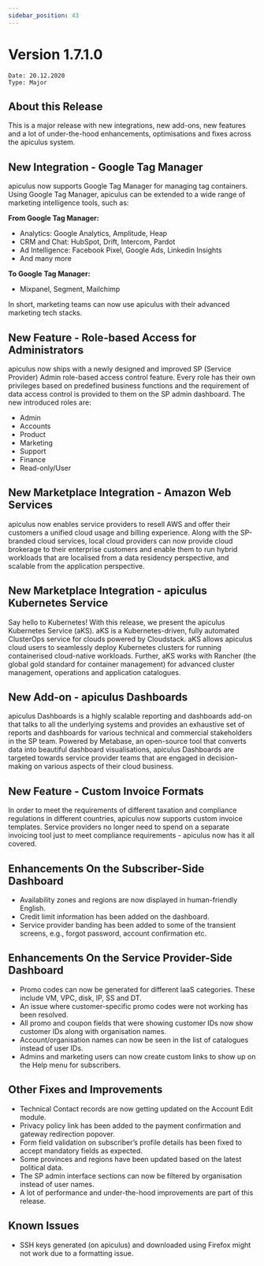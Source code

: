 ```yaml
---
sidebar_position: 43
---
```

# Version 1.7.1.0
```
Date: 20.12.2020
Type: Major
```

## About this Release

This is a major release with new integrations, new add-ons, new features and a lot of under-the-hood enhancements, optimisations and fixes across the apiculus system.

## New Integration - Google Tag Manager

apiculus now supports Google Tag Manager for managing tag containers. Using Google Tag Manager, apiculus can be extended to a wide range of marketing intelligence tools, such as:

**From Google Tag Manager:**

- Analytics: Google Analytics, Amplitude, Heap
- CRM and Chat: HubSpot, Drift, Intercom, Pardot
- Ad Intelligence: Facebook Pixel, Google Ads, Linkedin Insights
- And many more

**To Google Tag Manager:**
- Mixpanel, Segment, Mailchimp

In short, marketing teams can now use apiculus with their advanced marketing tech stacks.

## New Feature - Role-based Access for Administrators

apiculus now ships with a newly designed and improved SP (Service Provider) Admin role-based access control feature. Every role has their own privileges based on predefined business functions and the requirement of data access control is provided to them on the SP admin dashboard. The new introduced roles are:

- Admin
- Accounts
- Product
- Marketing
- Support
- Finance
- Read-only/User

## New Marketplace Integration - Amazon Web Services

apiculus now enables service providers to resell AWS and offer their customers a unified cloud usage and billing experience. Along with the SP-branded cloud services, local cloud providers can now provide cloud brokerage to their enterprise customers and enable them to run hybrid workloads that are localised from a data residency perspective, and scalable from the application perspective.

## New Marketplace Integration - apiculus Kubernetes Service

Say hello to Kubernetes! With this release, we present the apiculus Kubernetes Service (aKS). aKS is a Kubernetes-driven, fully automated ClusterOps service for clouds powered by Cloudstack. aKS allows apiculus cloud users to seamlessly deploy Kubernetes clusters for running containerised cloud-native workloads. Further, aKS works with Rancher (the global gold standard for container management) for advanced cluster management, operations and application catalogues.

## New Add-on - apiculus Dashboards

apiculus Dashboards is a highly scalable reporting and dashboards add-on that talks to all the underlying systems and provides an exhaustive set of reports and dashboards for various technical and commercial stakeholders in the SP team. Powered by Metabase, an open-source tool that converts data into beautiful dashboard visualisations, apiculus Dashboards are targeted towards service provider teams that are engaged in decision-making on various aspects of their cloud business.

## New Feature - Custom Invoice Formats

In order to meet the requirements of different taxation and compliance regulations in different countries, apiculus now supports custom invoice templates. Service providers no longer need to spend on a separate invoicing tool just to meet compliance requirements - apiculus now has it all covered.

## Enhancements On the Subscriber-Side Dashboard

- Availability zones and regions are now displayed in human-friendly English.
- Credit limit information has been added on the dashboard.
- Service provider banding has been added to some of the transient screens, e.g., forgot password, account confirmation etc.

## Enhancements On the Service Provider-Side Dashboard

- Promo codes can now be generated for different IaaS categories. These include VM, VPC, disk, IP, SS and DT.
- An issue where customer-specific promo codes were not working has been resolved.
- All promo and coupon fields that were showing customer IDs now show customer IDs along with organisation names.
- Account/organisation names can now be seen in the list of catalogues instead of user IDs.
- Admins and marketing users can now create custom links to show up on the Help menu for subscribers.

## Other Fixes and Improvements

- Technical Contact records are now getting updated on the Account Edit module.
- Privacy policy link has been added to the payment confirmation and gateway redirection popover.
- Form field validation on subscriber’s profile details has been fixed to accept mandatory fields as expected.
- Some provinces and regions have been updated based on the latest political data.
- The SP admin interface sections can now be filtered by organisation instead of user names.
- A lot of performance and under-the-hood improvements are part of this release.

## Known Issues

- SSH keys generated (on apiculus) and downloaded using Firefox might not work due to a formatting issue.